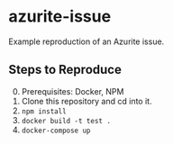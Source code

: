 # azurite-issue
Example reproduction of an Azurite issue.

## Steps to Reproduce
0. Prerequisites: Docker, NPM
1. Clone this repository and cd into it.
2. `npm install`
3. `docker build -t test .`
4. `docker-compose up`
